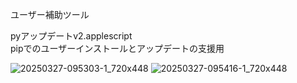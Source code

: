 ユーザー補助ツール  
  
pyアップデートv2.applescript  
pipでのユーザーインストールとアップデートの支援用  

![20250327-095303-1_720x448](https://github.com/user-attachments/assets/c89cb805-219e-4289-9fa9-5466c924a919)
![20250327-095416-1_720x448](https://github.com/user-attachments/assets/2ed14bb0-8f85-4dfd-893d-99b8f5608fd7)
